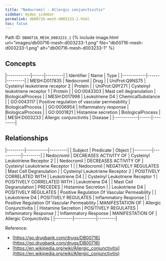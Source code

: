 ```yaml
---
title: "Nedocromil - Allergic conjunctivitis"
sidebar: mydoc_sidebar
permalink: db00716-mesh-d003233-1.html
toc: false 
---
```



Path ID: `DB00716_MESH_D003233_1`
{% include image.html url="images/db00716-mesh-d003233-1.png" file="db00716-mesh-d003233-1.png" alt="db00716-mesh-d003233-1" %}

## Concepts

|------------|------|---------|
| Identifier | Name | Type    |
|------------|------|---------|
| MESH:D017835 | Nedocromil | Drug |
| UniProt:Q9NS75 | Cysteinyl leukotriene receptor 2 | Protein |
| UniProt:Q9Y271 | Cysteinyl leukotriene receptor 1 | Protein |
| GO:0043303 | Mast cell degranulation | BiologicalProcess |
| MESH:D017998 | Leukotriene D4 | ChemicalSubstance |
| GO:0043117 | Positive regulation of vascular permeability | BiologicalProcess |
| GO:0006954 | Inflammatory response | BiologicalProcess |
| GO:0001821 | Histamine secretion | BiologicalProcess |
| MESH:D003233 | Allergic conjunctivitis | Disease |
|------------|------|---------|

## Relationships

|---------|-----------|---------|
| Subject | Predicate | Object  |
|---------|-----------|---------|
| Nedocromil | DECREASES ACTIVITY OF | Cysteinyl Leukotriene Receptor 2 |
| Nedocromil | DECREASES ACTIVITY OF | Cysteinyl Leukotriene Receptor 1 |
| Nedocromil | NEGATIVELY REGULATES | Mast Cell Degranulation |
| Cysteinyl Leukotriene Receptor 2 | POSITIVELY CORRELATED WITH | Leukotriene D4 |
| Cysteinyl Leukotriene Receptor 1 | POSITIVELY CORRELATED WITH | Leukotriene D4 |
| Mast Cell Degranulation | PRECEDES | Histamine Secretion |
| Leukotriene D4 | POSITIVELY REGULATES | Positive Regulation Of Vascular Permeability |
| Leukotriene D4 | POSITIVELY REGULATES | Inflammatory Response |
| Positive Regulation Of Vascular Permeability | MANIFESTATION OF | Allergic Conjunctivitis |
| Histamine Secretion | POSITIVELY REGULATES | Inflammatory Response |
| Inflammatory Response | MANIFESTATION OF | Allergic Conjunctivitis |
|---------|-----------|---------|

Reference: 
  - [https://go.drugbank.com/drugs/DB00716](https://go.drugbank.com/drugs/DB00716)
  - [https://en.wikipedia.org/wiki/Allergic_conjunctivitis](https://en.wikipedia.org/wiki/Allergic_conjunctivitis)
